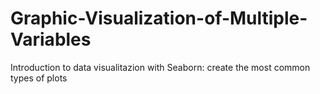 # Graphic-Visualization-of-Multiple-Variables
Introduction to data visualitazion with Seaborn: create the most common types of plots
